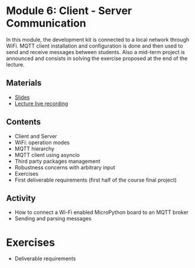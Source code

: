 # Module 6: Client - Server Communication

In this module, the development kit is connected to a local network
through WiFi. MQTT client installation and configuration is done and
then used to send and receive messages between students. Also a mid-term
project is announced and consists in solving the exercise proposed
at the end of the lecture.

## Materials
- [Slides](https://github.com/neon-iot/hands-on-iot/blob/main/slides/Clase%206%20-%20Comunicaci%C3%B3n%20Cliente%20-%20Servidor.pdf)
- [Lecture live recording](https://www.youtube.com/live/L-L_WRiHBMk)

## Contents

- Client and Server
- WiFi: operation modes
- MQTT hierarchy
- MQTT client using asyncio
- Third party packages management
- Robustness concerns with arbitrary input
- Exercises
- First deliverable requirements (first half of the course final project)

## Activity

- How to connect a Wi-Fi enabled MicroPython board to an MQTT broker
- Sending and parsing messages

# Exercises

- Deliverable requirements
